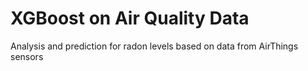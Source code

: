 # XGBoost on Air Quality Data
Analysis and prediction for radon levels based on data from AirThings sensors
